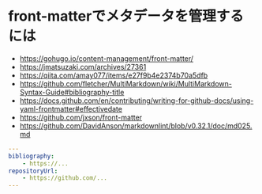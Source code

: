 # front-matterでメタデータを管理するには

- https://gohugo.io/content-management/front-matter/
- https://jmatsuzaki.com/archives/27361
- https://qiita.com/amay077/items/e27f9b4e2374b70a5dfb
- https://github.com/fletcher/MultiMarkdown/wiki/MultiMarkdown-Syntax-Guide#bibliography-title
- https://docs.github.com/en/contributing/writing-for-github-docs/using-yaml-frontmatter#effectivedate
- https://github.com/jxson/front-matter
- https://github.com/DavidAnson/markdownlint/blob/v0.32.1/doc/md025.md

```yaml
---
bibliography: 
    - https://...
repositoryUrl:
    - https://github.com/...
---
```
